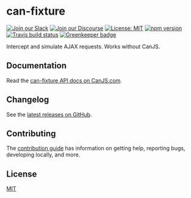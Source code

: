 # can-fixture

[![Join our Slack](https://img.shields.io/badge/slack-join%20chat-611f69.svg)](https://www.bitovi.com/community/slack?utm_source=badge&utm_medium=badge&utm_campaign=pr-badge&utm_content=badge)
[![Join our Discourse](https://img.shields.io/discourse/https/forums.bitovi.com/posts.svg)](https://forums.bitovi.com/?utm_source=badge&utm_medium=badge&utm_campaign=pr-badge&utm_content=badge)
[![License: MIT](https://img.shields.io/badge/license-MIT-blue.svg)](https://github.com/canjs/can-fixture/blob/master/LICENSE.md)
[![npm version](https://badge.fury.io/js/can-fixture.svg)](https://www.npmjs.com/package/can-fixture)
[![Travis build status](https://travis-ci.org/canjs/can-fixture.svg?branch=master)](https://travis-ci.org/canjs/can-fixture)
[![Greenkeeper badge](https://badges.greenkeeper.io/canjs/can-fixture.svg)](https://greenkeeper.io/)

Intercept and simulate AJAX requests.  Works without CanJS.

## Documentation

Read the [can-fixture API docs on CanJS.com](https://canjs.com/doc/can-fixture.html).

## Changelog

See the [latest releases on GitHub](https://github.com/canjs/can-fixture/releases).

## Contributing

The [contribution guide](https://github.com/canjs/can-fixture/blob/master/CONTRIBUTING.md) has information on getting help, reporting bugs, developing locally, and more.

## License

[MIT](https://github.com/canjs/can-fixture/blob/master/LICENSE.md)
